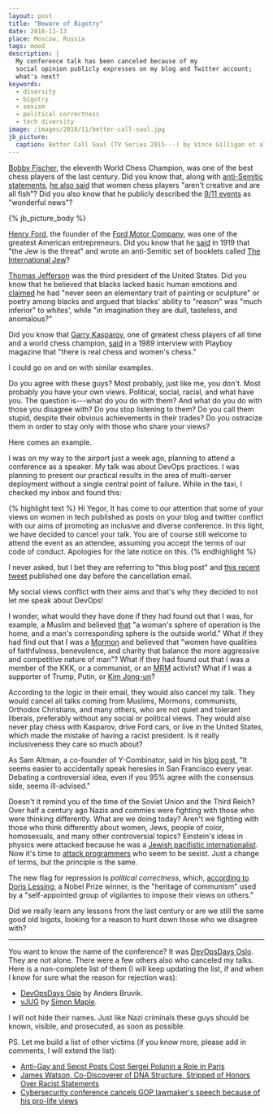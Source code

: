 ```yaml
---
layout: post
title: "Beware of Bigotry"
date: 2018-11-13
place: Moscow, Russia
tags: mood
description: |
  My conference talk has been canceled because of my
  social opinion publicly expresses on my blog and Twitter account;
  what's next?
keywords:
  - diversity
  - bigotry
  - sexism
  - political correctness
  - tech diversity
image: /images/2018/11/better-call-saul.jpg
jb_picture:
  caption: Better Call Saul (TV Series 2015---) by Vince Gilligan et al.
---
```


[Bobby Fischer](https://en.wikipedia.org/wiki/Bobby_Fischer),
the eleventh World Chess Champion, was one of the best chess players
of the last century. Did you know that,
along with [anti-Semitic statements](https://en.wikiquote.org/wiki/Bobby_Fischer),
[he also said](https://www.theguardian.com/books/2007/apr/22/sportandleisure.features)
that women chess players "aren't creative and are all fish"?
Did you also know that he publicly described the
[9/11 events](https://en.wikipedia.org/wiki/September_11_attacks) as "wonderful news"?

<!--more-->

{% jb_picture_body %}

[Henry Ford](https://en.wikipedia.org/wiki/Henry_Ford),
the founder of the
[Ford Motor Company](https://en.wikipedia.org/wiki/Ford_Motor_Company),
was one of the greatest American entrepreneurs. Did you know that he
[said](https://en.wikiquote.org/wiki/Henry_Ford#Quotes) in 1919
that "the Jew is the threat" and wrote an anti-Semitic set of booklets called
[The International Jew](https://en.wikipedia.org/wiki/The_International_Jew)?

[Thomas Jefferson](https://en.wikipedia.org/wiki/Thomas_Jefferson)
was the third president of the United States. Did you know that he believed
that blacks lacked basic human emotions and
[claimed](http://www.nytimes.com/2012/12/01/opinion/the-real-thomas-jefferson.html)
he had "never seen an elementary trait of painting or sculpture"
or poetry among blacks and argued that blacks' ability to "reason" was
"much inferior" to whites', while
"in imagination they are dull, tasteless, and anomalous?"

Did you know that [Garry Kasparov](https://en.wikipedia.org/wiki/Garry_Kasparov),
one of greatest chess players of all time and a world chess champion,
[said](https://www.telegraph.co.uk/news/2017/12/02/garry-kasparov-wrong-women-playing-chess/)
in a 1989 interview with Playboy magazine that "there is real chess and women's chess."

I could go on and on with similar examples.

Do you agree with these guys?
Most probably, just like me, you don't. Most probably you have your own
views. Political, social, racial, and what have you.
The question is---what do you do with them? And what do you do with those you
disagree with? Do you stop listening to them? Do you call them stupid,
despite their obvious achievements in their trades? Do you ostracize them
in order to stay only with those who share your views?

Here comes an example.

I was on my way to the airport just a week ago, planning to attend
a conference as a speaker. My talk was about DevOps practices. I was planning
to present our practical results in the area of multi-server deployment
without a single central point of failure. While in the taxi, I checked my inbox
and found this:

{% highlight text %}
Hi Yegor,
It has come to our attention that some of your views
on women in tech published as posts on your blog and
twitter conflict with our aims of promoting an inclusive
and diverse conference. In this light, we have decided
to cancel your talk.  You are of course still welcome
to attend the event as an attendee, assuming you accept
the terms of our code of conduct. Apologies for the late
notice on this.
{% endhighlight %}

I never asked, but I bet they are referring to
"this blog post" and
[this recent tweet](https://twitter.com/yegor256/status/1056447293535281154)
published one day before the cancellation email.

My social views conflict with their aims and that's why they decided to not let me
speak about DevOps!

I wonder, what would they have done if they had found out
that I was, for example, a Muslim and believed [that](https://en.wikipedia.org/wiki/Women_in_Islam)
"a woman's sphere of operation is the home, and a man's corresponding sphere is the outside world."
What if they had find out that I was a [Mormon](https://en.wikipedia.org/wiki/Mormonism_and_women) and believed
that "women have qualities of faithfulness, benevolence, and charity that balance
the more aggressive and competitive nature of man"?
What if they had found out that I was a member of the KKK, or a communist,
or an [MRM](https://en.wikipedia.org/wiki/Men%27s_rights_movement) activist?
What if I was a supporter of Trump, Putin, or
[Kim Jong-un](https://en.wikipedia.org/wiki/Kim_Jong-un)?

According to the logic in their email, they would also cancel my talk. They would
cancel all talks coming from Muslims, Mormons, communists, Orthodox Christians,
and many others, who are not quiet and tolerant liberals,
preferably without any social or political views.
They would also never play chess with Kasparov, drive Ford cars, or live
in the United States, which made the mistake of having a racist president.
Is it really inclusiveness they care so much about?

As Sam Altman, a co-founder of Y-Combinator,
said in his [blog post](http://blog.samaltman.com/e-pur-si-muove),
"It seems easier to accidentally speak
heresies in San Francisco every year. Debating a controversial idea, even
if you 95% agree with the consensus side, seems ill-advised."

Doesn't it remind you of the time of the Soviet Union and the Third Reich? Over half a century
ago Nazis and commies were fighting with those who were thinking differently.
What are we doing today? Aren't we fighting with those who think differently
about women, Jews, people of color, homosexuals, and many other controversial topics?
Einstein's ideas in physics were attacked because he was a
[Jewish pacifistic internationalist](https://www.scientificamerican.com/article/how-2-pro-nazi-nobelists-attacked-einstein-s-jewish-science-excerpt1/).
Now it's time to [attack programmers](https://www.bloomberg.com/news/articles/2017-08-08/google-fires-employee-behind-controversial-diversity-memo)
who seem to be sexist. Just a change of terms, but the principle is the same.

The new flag for repression is _political correctness_, which,
[according to Doris Lessing](https://en.wikiquote.org/wiki/Doris_Lessing),
a Nobel Prize winner, is the "heritage of communism" used by a "self-appointed group of vigilantes
to impose their views on others."

Did we really learn any lessons from the last century or are we still the same
good old bigots, looking for a reason to hunt down those who we disagree with?

<hr/>

You want to know the name of the conference?
It was [DevOpsDays Oslo](https://www.devopsdays.org/events/2018-oslo/welcome/).
They are not alone. There were a few others also who canceled my talks.
Here is a non-complete list of them (I will keep updating the list, if and when
I know for sure what the reason for rejection was):

  * [DevOpsDays Oslo](https://www.devopsdays.org/events/2018-oslo/welcome/) by Anders Bruvik.
  * [vJUG](https://virtualjug.com/) by [Simon Maple](https://www.yegor256.com/2017/07/04/sexism.html#comment-3403001068).

I will not hide their names. Just like Nazi criminals these guys should be known,
visible, and prosecuted, as soon as possible.

PS. Let me build a list of other victims (if you know more, please add in comments, I will
extend the list):

  * [Anti-Gay and Sexist Posts Cost Sergei Polunin a Role in Paris](https://www.nytimes.com/2019/01/14/arts/dance/sergei-polunin-putin-trump-paris-opera-ballet.html)
  * [James Watson, Co-Discoverer of DNA Structure, Stripped of Honors Over Racist Statements](https://www.livescience.com/64492-james-watson-stripped-of-honors.html)
  * [Cybersecurity conference cancels GOP lawmaker's speech because of his pro-life views](https://www.foxnews.com/opinion/rep-will-hurd-conservative-cybersecurity-black-hat-conference)
